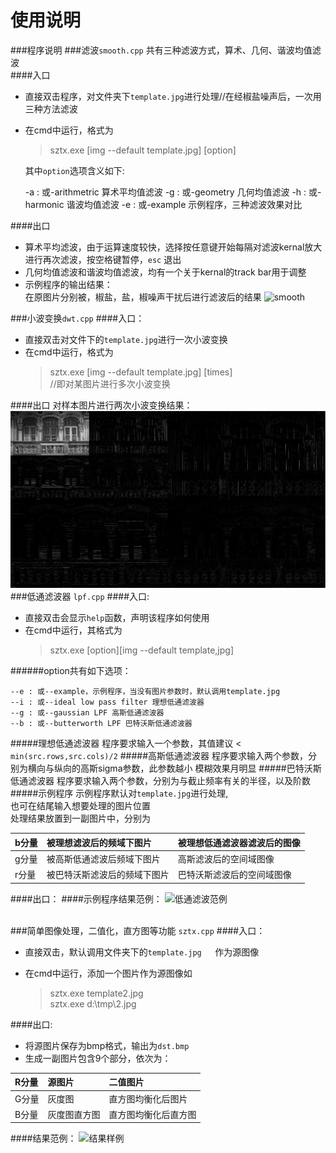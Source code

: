 # 使用说明

###程序说明
###滤波`smooth.cpp`
共有三种滤波方式，算术、几何、谐波均值滤波 </br>
####入口
- 直接双击程序，对文件夹下`template.jpg`进行处理//在经椒盐噪声后，一次用三种方法滤波
- 在cmd中运行，格式为

    > sztx.exe [img --default template.jpg] [option] </br>
  
  其中`option`选项含义如下:

    -a : 或-arithmetric 算术平均值滤波
    -g : 或-geometry 几何均值滤波
    -h : 或-harmonic 谐波均值滤波
    -e : 或-example 示例程序，三种滤波效果对比

####出口
- 算术平均滤波，由于运算速度较快，选择按任意键开始每隔对滤波kernal放大进行再次滤波，按空格键暂停，`esc`	退出
- 几何均值滤波和谐波均值滤波，均有一个关于kernal的track bar用于调整
- 示例程序的输出结果：</br>
在原图片分别被，椒盐，盐，椒噪声干扰后进行滤波后的结果
![smooth](http://i.imgur.com/4u7zHYI.jpg)

###小波变换`dwt.cpp`
####入口：
- 直接双击对文件下的`template.jpg`进行一次小波变换
- 在cmd中运行，格式为
	>sztx.exe [img --default template.jpg] [times]</br>
	//即对某图片进行多次小波变换

####出口
对样本图片进行两次小波变换结果：
![dwt](final_result/dwt.png)
###低通滤波器	`lpf.cpp`
####入口:
- 直接双击会显示`help`函数，声明该程序如何使用
- 在cmd中运行，其格式为
	>sztx.exe [option][img --default template,jpg]

######option共有如下选项：

	--e : 或--example，示例程序，当没有图片参数时，默认调用template.jpg
 	--i : 或--ideal low pass filter 理想低通滤波器
 	--g : 或--gaussian LPF 高斯低通滤波器
 	--b : 或--butterworth LPF 巴特沃斯低通滤波器
#####理想低通滤波器
程序要求输入一个参数，其值建议 < `min(src.rows,src.cols)/2`
#####高斯低通滤波器
程序要求输入两个参数，分别为横向与纵向的高斯sigma参数，此参数越小
模糊效果月明显
#####巴特沃斯低通滤波器
程序要求输入两个参数，分别为与截止频率有关的半径，以及阶数
#####示例程序
示例程序默认对`template.jpg`进行处理,</br>也可在结尾输入想要处理的图片位置
</br>处理结果放置到一副图片中，分别为

|b分量|被理想滤波后的频域下图片|被理想低通滤波器滤波后的图像|
|:--|:--|:--|
|g分量|被高斯低通滤波后频域下图片|高斯滤波后的空间域图像|
|r分量|被巴特沃斯滤波后的频域下图片|巴特沃斯滤波后的空间域图像|
####出口：
####示例程序结果范例：
![低通滤波范例](http://i.imgur.com/uVE4lKT.jpg)
</br>
</br>


###简单图像处理，二值化，直方图等功能	`sztx.cpp`
####入口：

- 直接双击，默认调用文件夹下的`template.jpg	`作为源图像
- 在cmd中运行，添加一个图片作为源图像如 

	> sztx.exe template2.jpg </br>
	> sztx.exe d:\tmp\2.jpg
	
####出口:

- 将源图片保存为bmp格式，输出为`dst.bmp	`
- 生成一副图片包含9个部分，依次为：

|R分量|源图片|二值图片|
|:--|:--|:--|
|G分量|灰度图|直方图均衡化后图片|
|B分量|灰度图直方图|直方图均衡化后直方图|

####结果范例：
![结果样例](http://i.imgur.com/76Fq5mW.jpg)


